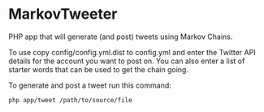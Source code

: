 MarkovTweeter
=============

PHP app that will generate (and post) tweets using Markov Chains.

To use copy config/config.yml.dist to config.yml and enter the Twitter API details for the account you want to post on. 
You can also enter a list of starter words that can be used to get the chain going.

To generate and post a tweet run this command:

`php app/tweet /path/to/source/file`
